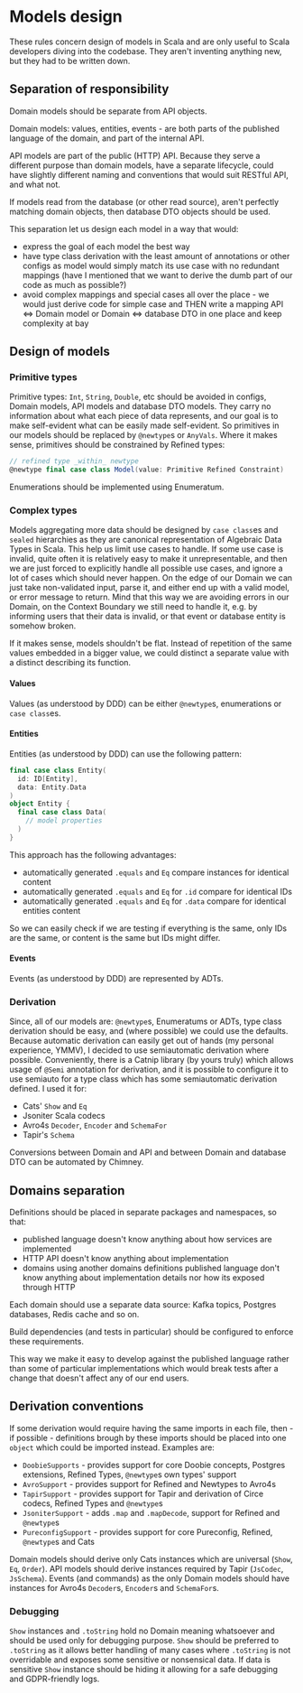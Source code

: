 # Models design

These rules concern design of models in Scala and are only useful to
Scala developers diving into the codebase. They aren't inventing anything
new, but they had to be written down.

## Separation of responsibility

Domain models should be separate from API objects.

Domain models: values, entities, events - are both parts of the published
language of the domain, and part of the internal API.

API models are part of the public (HTTP) API. Because they serve a different
purpose than domain models, have a separate lifecycle, could have slightly
different naming and conventions that would suit RESTful API, and what not.

If models read from the database (or other read source), aren't perfectly
matching domain objects, then database DTO objects should be used.

This separation let us design each model in a way that would:

 * express the goal of each model the best way
 * have type class derivation with the least amount of annotations or other
   configs as model would simply match its use case with no redundant mappings
   (have I mentioned that we want to derive the dumb part of our code
    as much as possible?)
 * avoid complex mappings and special cases all over the place - we would just
   derive code for simple case and THEN write a mapping API <=> Domain model
   or Domain <=> database DTO in one place and keep complexity at bay

## Design of models

### Primitive types

Primitive types: `Int`, `String`, `Double`, etc should be avoided in configs,
Domain models, API models and database DTO models. They carry no information
about what each piece of data represents, and our goal is to make self-evident
what can be easily made self-evident. So primitives in our models should be
replaced by `@newtype`s or `AnyVals`. Where it makes sense, primitives should
be constrained by Refined types:

```scala
// refined type _within_ newtype
@newtype final case class Model(value: Primitive Refined Constraint)
```

Enumerations should be implemented using Enumeratum.

### Complex types

Models aggregating more data should be designed by `case class`es and `sealed`
hierarchies as they are canonical representation of Algebraic Data Types
in Scala. This help us limit use cases to handle. If some use case is invalid,
quite often it is relatively easy to make it unrepresentable, and then we are
just forced to explicitly handle all possible use cases, and ignore a lot of
cases which should never happen. On the edge of our Domain we can just take
non-validated input, parse it, and either end up with a valid model, or error
message to return. Mind that this way we are avoiding errors in our Domain,
on the Context Boundary we still need to handle it, e.g. by informing users
that their data is invalid, or that event or database entity is somehow broken.

If it makes sense, models shouldn't be flat. Instead of repetition of the same
values embedded in a bigger value, we could distinct a separate value with
a distinct describing its function.

#### Values

Values (as understood by DDD) can be either `@newtype`s, enumerations or `case
class`es.

#### Entities

Entities (as understood by DDD) can use the following pattern:

```scala
final case class Entity(
  id: ID[Entity],
  data: Entity.Data
)
object Entity {
  final case class Data(
    // model properties
  )
}
```

This approach has the following advantages:

 * automatically generated `.equals` and `Eq` compare instances for identical
   content
 * automatically generated `.equals` and `Eq` for `.id` compare for identical
   IDs
 * automatically generated `.equals` and `Eq` for `.data` compare for identical
   entities content

So we can easily check if we are testing if everything is the same, only IDs
are the same, or content is the same but IDs might differ.

#### Events

Events (as understood by DDD) are represented by ADTs.

### Derivation

Since, all of our models are: `@newtype`s, Enumeratums or ADTs, type class
derivation should be easy, and (where possible) we could use the defaults.
Because automatic derivation can easily get out of hands (my personal experience,
YMMV), I decided to use semiautomatic derivation where possible. Conveniently,
there is a Catnip library (by yours truly) which allows usage of `@Semi`
annotation for derivation, and it is possible to configure it to use semiauto
for a type class which has some semiautomatic derivation defined. I used it for:

 * Cats' `Show` and `Eq`
 * Jsoniter Scala codecs
 * Avro4s `Decoder`, `Encoder` and `SchemaFor`
 * Tapir's `Schema`

Conversions between Domain and API and between Domain and database DTO can
be automated by Chimney.

## Domains separation

Definitions should be placed in separate packages and namespaces, so that:

 * published language doesn't know anything about how services are implemented
 * HTTP API doesn't know anything about implementation
 * domains using another domains definitions published language don't know
   anything about implementation details nor how its exposed through HTTP

Each domain should use a separate data source: Kafka topics, Postgres
databases, Redis cache and so on.

Build dependencies (and tests in particular) should be configured to enforce
these requirements.

This way we make it easy to develop against the published language rather
than some of particular implementations which would break tests after a change
that doesn't affect any of our end users.

## Derivation conventions

If some derivation would require having the same imports in each file,
then - if possible - definitions brough by these imports should be placed
into one `object` which could be imported instead. Examples are:

 * `DoobieSupports` - provides support for core Doobie concepts, Postgres
   extensions, Refined Types, `@newtype`s own types' support
 * `AvroSupport` - provides support for Refined and Newtypes to Avro4s
 * `TapirSupport` - provides support for Tapir and derivation of Circe codecs,
   Refined Types and `@newtype`s
 * `JsoniterSupport` - adds `.map` and `.mapDecode`, support for Refined
   and `@newtype`s
 * `PureconfigSupport` - provides support for core Pureconfig, Refined,
   `@newtype`s and Cats

Domain models should derive only Cats instances which are universal (`Show`,
`Eq`, `Order`). API models should derive instances required by Tapir
(`JsCodec`, `JsSchema`). Events (and commands) as the only Domain models should
have instances for Avro4s `Decoder`s, `Encoder`s and `SchemaFor`s.

### Debugging

`Show` instances and `.toString` hold no Domain meaning whatsoever and should
be used only for debugging purpose. `Show` should be preferred to `.toString`
as it allows better handling of many cases where `.toString` is not overridable
and exposes some sensitive or nonsensical data. If data is sensitive `Show`
instance should be hiding it allowing for a safe debugging and GDPR-friendly
logs.
